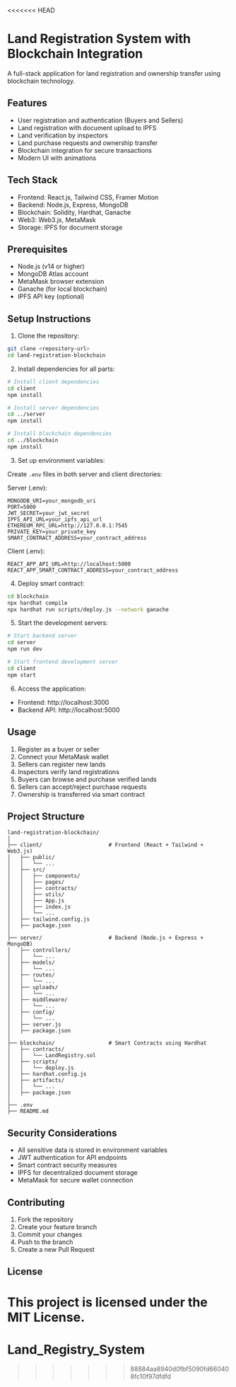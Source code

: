<<<<<<< HEAD
# Land Registration System with Blockchain Integration

A full-stack application for land registration and ownership transfer using blockchain technology.

## Features

- User registration and authentication (Buyers and Sellers)
- Land registration with document upload to IPFS
- Land verification by inspectors
- Land purchase requests and ownership transfer
- Blockchain integration for secure transactions
- Modern UI with animations

## Tech Stack

- Frontend: React.js, Tailwind CSS, Framer Motion
- Backend: Node.js, Express, MongoDB
- Blockchain: Solidity, Hardhat, Ganache
- Web3: Web3.js, MetaMask
- Storage: IPFS for document storage

## Prerequisites

- Node.js (v14 or higher)
- MongoDB Atlas account
- MetaMask browser extension
- Ganache (for local blockchain)
- IPFS API key (optional)

## Setup Instructions

1. Clone the repository:
```bash
git clone <repository-url>
cd land-registration-blockchain
```

2. Install dependencies for all parts:
```bash
# Install client dependencies
cd client
npm install

# Install server dependencies
cd ../server
npm install

# Install blockchain dependencies
cd ../blockchain
npm install
```

3. Set up environment variables:

Create `.env` files in both server and client directories:

Server (.env):
```
MONGODB_URI=your_mongodb_uri
PORT=5000
JWT_SECRET=your_jwt_secret
IPFS_API_URL=your_ipfs_api_url
ETHEREUM_RPC_URL=http://127.0.0.1:7545
PRIVATE_KEY=your_private_key
SMART_CONTRACT_ADDRESS=your_contract_address
```

Client (.env):
```
REACT_APP_API_URL=http://localhost:5000
REACT_APP_SMART_CONTRACT_ADDRESS=your_contract_address
```

4. Deploy smart contract:
```bash
cd blockchain
npx hardhat compile
npx hardhat run scripts/deploy.js --network ganache
```

5. Start the development servers:

```bash
# Start backend server
cd server
npm run dev

# Start frontend development server
cd client
npm start
```

6. Access the application:
- Frontend: http://localhost:3000
- Backend API: http://localhost:5000

## Usage

1. Register as a buyer or seller
2. Connect your MetaMask wallet
3. Sellers can register new lands
4. Inspectors verify land registrations
5. Buyers can browse and purchase verified lands
6. Sellers can accept/reject purchase requests
7. Ownership is transferred via smart contract

## Project Structure

```
land-registration-blockchain/
│
├── client/                     # Frontend (React + Tailwind + Web3.js)
│   ├── public/
│   │   └── ...
│   ├── src/
│   │   ├── components/
│   │   ├── pages/
│   │   ├── contracts/
│   │   ├── utils/
│   │   ├── App.js
│   │   ├── index.js
│   │   └── ...
│   ├── tailwind.config.js
│   ├── package.json
│
├── server/                     # Backend (Node.js + Express + MongoDB)
│   ├── controllers/
│   │   └── ...
│   ├── models/
│   │   └── ...
│   ├── routes/
│   │   └── ...
│   ├── uploads/
│   │   └── ...
│   ├── middleware/
│   │   └── ...
│   ├── config/
│   │   └── ...
│   ├── server.js
│   ├── package.json
│
├── blockchain/                 # Smart Contracts using Hardhat
│   ├── contracts/
│   │   └── LandRegistry.sol
│   ├── scripts/
│   │   └── deploy.js
│   ├── hardhat.config.js
│   ├── artifacts/
│   │   └── ...
│   ├── package.json
│
├── .env
├── README.md
```

## Security Considerations

- All sensitive data is stored in environment variables
- JWT authentication for API endpoints
- Smart contract security measures
- IPFS for decentralized document storage
- MetaMask for secure wallet connection

## Contributing

1. Fork the repository
2. Create your feature branch
3. Commit your changes
4. Push to the branch
5. Create a new Pull Request

## License

This project is licensed under the MIT License. 
=======
# Land_Registry_System

>>>>>>> 88884aa8940d0fbf5090fd660408fc10f97dfdfd
